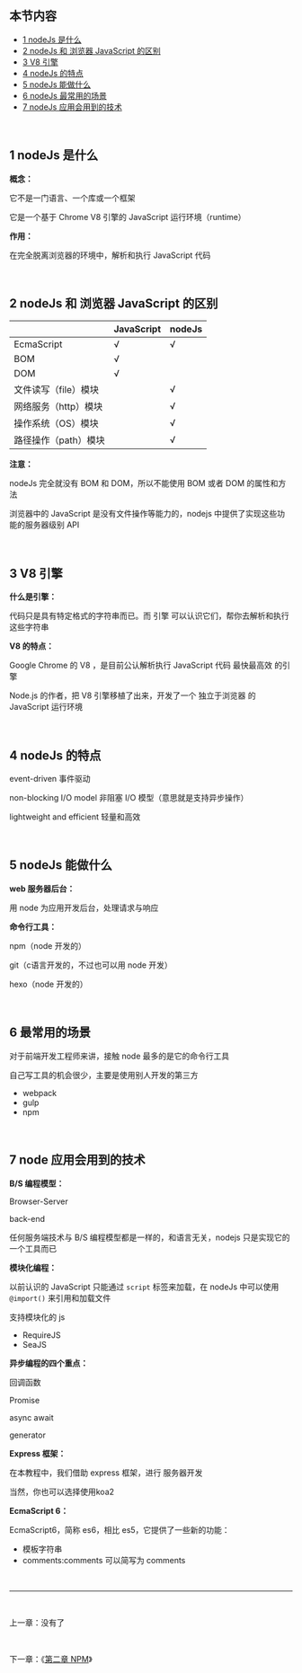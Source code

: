 ## 本节内容

- [1 nodeJs 是什么](https://github.com/stevecchow/The-overview-of-node/blob/master/docs/1%20node.js%20%E4%BB%8B%E7%BB%8D.md#1-nodeJs-是什么)
- [2 nodeJs 和 浏览器 JavaScript 的区别](https://github.com/stevecchow/The-overview-of-node/blob/master/docs/1%20node.js%20%E4%BB%8B%E7%BB%8D.md#2-nodeJs-和-浏览器-JavaScript-的区别)
- [3 V8 引擎](https://github.com/stevecchow/The-overview-of-node/blob/master/docs/1%20node.js%20%E4%BB%8B%E7%BB%8D.md#3-V8-引擎)
- [4 nodeJs 的特点](https://github.com/stevecchow/The-overview-of-node/blob/master/docs/1%20node.js%20%E4%BB%8B%E7%BB%8D.md#4-nodeJs-的特点)
- [5 nodeJs 能做什么](https://github.com/stevecchow/The-overview-of-node/blob/master/docs/1%20node.js%20%E4%BB%8B%E7%BB%8D.md#5-nodeJs-能做什么)
- [6 nodeJs 最常用的场景](https://github.com/stevecchow/The-overview-of-node/blob/master/docs/1%20node.js%20%E4%BB%8B%E7%BB%8D.md#6-最常用的场景)
- [7 nodeJs 应用会用到的技术](https://github.com/stevecchow/The-overview-of-node/blob/master/docs/1%20node.js%20%E4%BB%8B%E7%BB%8D.md#node-7-应用会用到的技术)

<br/>

## 1 nodeJs 是什么

**概念：**

它不是一门语言、一个库或一个框架

它是一个基于 Chrome V8 引擎的 JavaScript 运行环境（runtime）

**作用：**

在完全脱离浏览器的环境中，解析和执行 JavaScript 代码

<br/>

## 2 nodeJs 和 浏览器 JavaScript 的区别

|                      | JavaScript | nodeJs |
| -------------------- | ---------- | ------ |
| EcmaScript           | √          | √      |
| BOM                  | √          |        |
| DOM                  | √          |        |
| 文件读写（file）模块 |            | √      |
| 网络服务（http）模块 |            | √      |
| 操作系统（OS）模块   |            | √      |
| 路径操作（path）模块 |            | √      |

**注意：**

nodeJs 完全就没有 BOM 和 DOM，所以不能使用 BOM 或者 DOM 的属性和方法

浏览器中的 JavaScript 是没有文件操作等能力的，nodejs 中提供了实现这些功能的服务器级别 API

<br/>

## 3 V8 引擎

**什么是引擎：**

代码只是具有特定格式的字符串而已。而 引擎 可以认识它们，帮你去解析和执行这些字符串

**V8 的特点：**

Google Chrome 的 V8 ，是目前公认解析执行 JavaScript 代码 最快最高效 的引擎

Node.js 的作者，把 V8 引擎移植了出来，开发了一个 独立于浏览器 的 JavaScript 运行环境

<br/>

## 4 nodeJs 的特点

event-driven 事件驱动

non-blocking I/O model 非阻塞 I/O 模型（意思就是支持异步操作）

lightweight and efficient 轻量和高效

<br/>

## 5 nodeJs 能做什么

**web 服务器后台：**

用 node 为应用开发后台，处理请求与响应

**命令行工具：**

npm（node 开发的）

git（c语言开发的，不过也可以用 node 开发）

hexo（node 开发的）

<br/>

## 6 最常用的场景

对于前端开发工程师来讲，接触 node 最多的是它的命令行工具

自己写工具的机会很少，主要是使用别人开发的第三方
- webpack
- gulp
- npm

<br/>

## 7 node 应用会用到的技术

**B/S 编程模型：**

Browser-Server

back-end

任何服务端技术与 B/S 编程模型都是一样的，和语言无关，nodejs 只是实现它的一个工具而已

**模块化编程：**

以前认识的 JavaScript 只能通过 `script` 标签来加载，在 nodeJs 中可以使用 `@import()` 来引用和加载文件

支持模块化的 js
- RequireJS
- SeaJS

**异步编程的四个重点：**

回调函数

Promise

async await

generator

**Express 框架：**

在本教程中，我们借助 express 框架，进行 服务器开发

当然，你也可以选择使用koa2

**EcmaScript 6：**

EcmaScript6，简称 es6，相比 es5，它提供了一些新的功能：

- 模板字符串
- comments:comments 可以简写为 comments

<br/>

---

<br/>

上一章：没有了

<br/>

下一章：《[第二章 NPM](https://github.com/stevecchow/The-overview-of-node/blob/master/docs/2%20npm.md)》